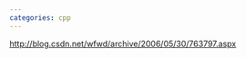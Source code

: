```yaml
---
categories: cpp
---
```

<A href="http://blog.csdn.net/wfwd/archive/2006/05/30/763797.aspx">http://blog.csdn.net/wfwd/archive/2006/05/30/763797.aspx</A>